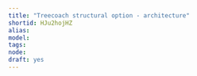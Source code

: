 ```yaml
---
title: "Treecoach structural option - architecture"
shortid: HJu2hojHZ
alias: 
model: 
tags: 
node: 
draft: yes
--- 
```

 